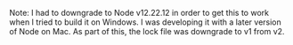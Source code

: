 Note:
I had to downgrade to Node v12.22.12 in order to get this to work when I tried to build it on Windows. I was developing it with a later version of Node on Mac. As part of this, the lock file was downgrade to v1 from v2. 
